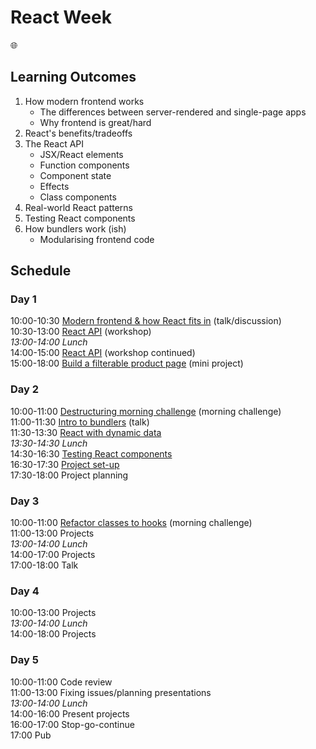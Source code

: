 # React Week

🌐

## Learning Outcomes

1. How modern frontend works
    - The differences between server-rendered and single-page apps
    - Why frontend is great/hard
1. React's benefits/tradeoffs
1. The React API
    - JSX/React elements
    - Function components
    - Component state
    - Effects
    - Class components
1. Real-world React patterns
1. Testing React components
1. How bundlers work (ish)
    - Modularising frontend code

## Schedule

### Day 1
 
10:00-10:30 [Modern frontend & how React fits in](https://hackmd.io/p/SJauYz6EM#) (talk/discussion)  
10:30-13:00 [React API](https://github.com/oliverjam/learn-react) (workshop)  
_13:00-14:00 Lunch_  
14:00-15:00 [React API](https://github.com/oliverjam/learn-react) (workshop continued)  
15:00-18:00 [Build a filterable product page](https://github.com/oliverjam/react-food-workshop) (mini project)  

### Day 2

10:00-11:00 [Destructuring morning challenge](https://github.com/oliverjam/learn-destructuring) (morning challenge)  
11:00-11:30 [Intro to bundlers](https://hackmd.io/p/rJBLi5mSf) (talk)  
11:30-13:30 [React with dynamic data](https://github.com/oliverjam/react-dynamic-data-workshop)  
_13:30-14:30 Lunch_  
14:30-16:30 [Testing React components](https://github.com/oliverjam/learn-react-testing)  
16:30-17:30 [Project set-up](./project.md)  
17:30-18:00 Project planning  

### Day 3

10:00-11:00 [Refactor classes to hooks](https://github.com/oliverjam/react-refactor-class-hooks) (morning challenge)  
11:00-13:00 Projects  
_13:00-14:00 Lunch_  
14:00-17:00 Projects  
17:00-18:00 Talk  


### Day 4

10:00-13:00 Projects  
_13:00-14:00 Lunch_  
14:00-18:00 Projects  

### Day 5
10:00-11:00 Code review  
11:00-13:00 Fixing issues/planning presentations  
_13:00-14:00 Lunch_  
14:00-16:00 Present projects  
16:00-17:00 Stop-go-continue  
17:00 Pub  

